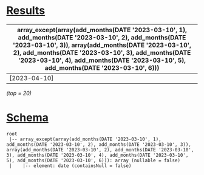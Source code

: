 # [Results](#tab/results)

|array_except(array(add_months(DATE '2023-03-10', 1), add_months(DATE '2023-03-10', 2), add_months(DATE '2023-03-10', 3)), array(add_months(DATE '2023-03-10', 2), add_months(DATE '2023-03-10', 3), add_months(DATE '2023-03-10', 4), add_months(DATE '2023-03-10', 5), add_months(DATE '2023-03-10', 6)))|
|----------------------------------------------------------------------------------------------------------------------------------------------------------------------------------------------------------------------------------------------------------------------------------------------------------|
|[2023-04-10]                                                                                                                                                                                                                                                                                              |

_(top = 20)_

# [Schema](#tab/schema)

```shell
root
 |-- array_except(array(add_months(DATE '2023-03-10', 1), add_months(DATE '2023-03-10', 2), add_months(DATE '2023-03-10', 3)), array(add_months(DATE '2023-03-10', 2), add_months(DATE '2023-03-10', 3), add_months(DATE '2023-03-10', 4), add_months(DATE '2023-03-10', 5), add_months(DATE '2023-03-10', 6))): array (nullable = false)
 |    |-- element: date (containsNull = false)

```
